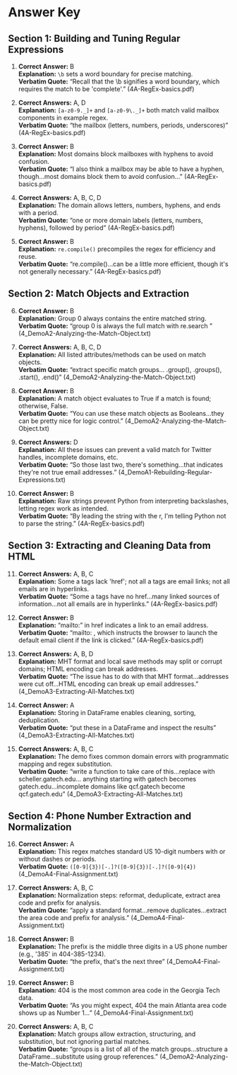 # Answer Key

## Section 1: Building and Tuning Regular Expressions

1. **Correct Answer:** B  
**Explanation:** `\b` sets a word boundary for precise matching.  
**Verbatim Quote:** “Recall that the \b  signifies a word boundary, which requires the match to be 'complete'.” (4A-RegEx-basics.pdf)

2. **Correct Answers:** A, D  
**Explanation:** `[a-z0-9._]+` and `[a-z0-9\._]+` both match valid mailbox components in example regex.  
**Verbatim Quote:** “the mailbox (letters, numbers, periods, underscores)” (4A-RegEx-basics.pdf)

3. **Correct Answer:** B  
**Explanation:** Most domains block mailboxes with hyphens to avoid confusion.  
**Verbatim Quote:** “I also think a mailbox may be able to have a hyphen, though...most domains block them to avoid confusion...” (4A-RegEx-basics.pdf)

4. **Correct Answers:** A, B, C, D  
**Explanation:** The domain allows letters, numbers, hyphens, and ends with a period.  
**Verbatim Quote:** “one or more domain labels (letters, numbers, hyphens), followed by period” (4A-RegEx-basics.pdf)

5. **Correct Answer:** B  
**Explanation:** `re.compile()` precompiles the regex for efficiency and reuse.  
**Verbatim Quote:** “re.compile()...can be a little more efficient, though it's not generally necessary.” (4A-RegEx-basics.pdf)

## Section 2: Match Objects and Extraction

6. **Correct Answer:** B  
**Explanation:** Group 0 always contains the entire matched string.  
**Verbatim Quote:** “group 0 is always the full match with re.search ” (4_DemoA2-Analyzing-the-Match-Object.txt)

7. **Correct Answers:** A, B, C, D  
**Explanation:** All listed attributes/methods can be used on match objects.  
**Verbatim Quote:** “extract specific match groups... .group(), .groups(), .start(), .end()” (4_DemoA2-Analyzing-the-Match-Object.txt)

8. **Correct Answer:** B  
**Explanation:** A match object evaluates to True if a match is found; otherwise, False.  
**Verbatim Quote:** “You can use these match objects as Booleans...they can be pretty nice for logic control.” (4_DemoA2-Analyzing-the-Match-Object.txt)

9. **Correct Answers:** D  
**Explanation:** All these issues can prevent a valid match for Twitter handles, incomplete domains, etc.  
**Verbatim Quote:** “So those last two, there's something...that indicates they're not true email addresses.” (4_DemoA1-Rebuilding-Regular-Expressions.txt)

10. **Correct Answer:** B  
**Explanation:** Raw strings prevent Python from interpreting backslashes, letting regex work as intended.  
**Verbatim Quote:** “By leading the string with the r, I'm telling Python not to parse the string.” (4A-RegEx-basics.pdf)

## Section 3: Extracting and Cleaning Data from HTML

11. **Correct Answers:** A, B, C  
**Explanation:** Some a tags lack 'href'; not all a tags are email links; not all emails are in hyperlinks.  
**Verbatim Quote:** “Some a tags have no href...many linked sources of information...not all emails are in hyperlinks.” (4A-RegEx-basics.pdf)

12. **Correct Answer:** B  
**Explanation:** “mailto:” in href indicates a link to an email address.  
**Verbatim Quote:** “mailto: , which instructs the browser to launch the default email client if the link is clicked.” (4A-RegEx-basics.pdf)

13. **Correct Answers:** A, B, D  
**Explanation:** MHT format and local save methods may split or corrupt domains; HTML encoding can break addresses.  
**Verbatim Quote:** “The issue has to do with that MHT format...addresses were cut off...HTML encoding can break up email addresses.” (4_DemoA3-Extracting-All-Matches.txt)

14. **Correct Answer:** A  
**Explanation:** Storing in DataFrame enables cleaning, sorting, deduplication.  
**Verbatim Quote:** “put these in a DataFrame and inspect the results” (4_DemoA3-Extracting-All-Matches.txt)

15. **Correct Answers:** A, B, C  
**Explanation:** The demo fixes common domain errors with programmatic mapping and regex substitution.  
**Verbatim Quote:** “write a function to take care of this...replace with scheller.gatech.edu... anything starting with gatech becomes gatech.edu...incomplete domains like qcf.gatech become qcf.gatech.edu” (4_DemoA3-Extracting-All-Matches.txt)

## Section 4: Phone Number Extraction and Normalization

16. **Correct Answer:** A  
**Explanation:** This regex matches standard US 10-digit numbers with or without dashes or periods.  
**Verbatim Quote:** `([0-9]{3})[-.]?([0-9]{3})[-.]?([0-9]{4})` (4_DemoA4-Final-Assignment.txt)

17. **Correct Answers:** A, B, C  
**Explanation:** Normalization steps: reformat, deduplicate, extract area code and prefix for analysis.  
**Verbatim Quote:** “apply a standard format...remove duplicates...extract the area code and prefix for analysis.” (4_DemoA4-Final-Assignment.txt)

18. **Correct Answer:** B  
**Explanation:** The prefix is the middle three digits in a US phone number (e.g., '385' in 404-385-1234).  
**Verbatim Quote:** “the prefix, that's the next three” (4_DemoA4-Final-Assignment.txt)

19. **Correct Answer:** B  
**Explanation:** 404 is the most common area code in the Georgia Tech data.  
**Verbatim Quote:** “As you might expect, 404 the main Atlanta area code shows up as Number 1…” (4_DemoA4-Final-Assignment.txt)

20. **Correct Answers:** A, B, C  
**Explanation:** Match groups allow extraction, structuring, and substitution, but not ignoring partial matches.  
**Verbatim Quote:** “groups is a list of all of the match groups...structure a DataFrame...substitute using group references.” (4_DemoA2-Analyzing-the-Match-Object.txt)
